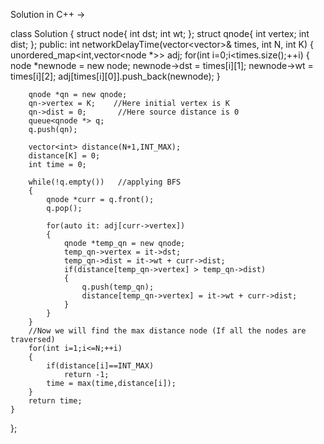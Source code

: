 Solution in C++ ->

class Solution {
    struct node{
        int dst;
        int wt;
    };
    struct qnode{
        int vertex;
        int dist;
    };
public:
    int networkDelayTime(vector<vector<int>>& times, int N, int K) {
        unordered_map<int,vector<node *>> adj;
        for(int i=0;i<times.size();++i)
        {
            node *newnode = new node;
            newnode->dst = times[i][1];
            newnode->wt = times[i][2];
            adj[times[i][0]].push_back(newnode);
        }
        
        qnode *qn = new qnode;
        qn->vertex = K;    //Here initial vertex is K
        qn->dist = 0;       //Here source distance is 0
        queue<qnode *> q;
        q.push(qn);
        
        vector<int> distance(N+1,INT_MAX);
        distance[K] = 0;
        int time = 0;
        
        while(!q.empty())   //applying BFS
        {
            qnode *curr = q.front();
            q.pop();
            
            for(auto it: adj[curr->vertex])
            {
                qnode *temp_qn = new qnode;
                temp_qn->vertex = it->dst;
                temp_qn->dist = it->wt + curr->dist;
                if(distance[temp_qn->vertex] > temp_qn->dist)
                {
                    q.push(temp_qn);
                    distance[temp_qn->vertex] = it->wt + curr->dist;
                }
            }
        }
        //Now we will find the max distance node (If all the nodes are traversed)
        for(int i=1;i<=N;++i)
        {
            if(distance[i]==INT_MAX)
                return -1;
            time = max(time,distance[i]);
        }
        return time;
    }
};